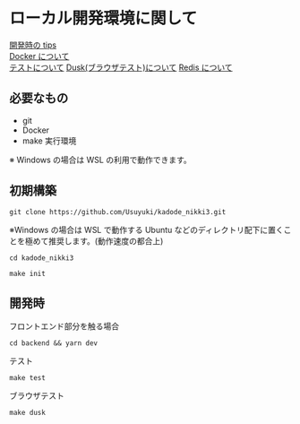 # ローカル開発環境に関して

[開発時の tips](01_tips.md)  
[Docker について](02_docker.md)  
[テストについて](03_test.md)
[Dusk(ブラウザテスト)について](04_dusk.md)
[Redis について](05_redis.md)

## 必要なもの

-   git
-   Docker
-   make 実行環境

※ Windows の場合は WSL の利用で動作できます。

## 初期構築

```
git clone https://github.com/Usuyuki/kadode_nikki3.git
```

※Windows の場合は WSL で動作する Ubuntu などのディレクトリ配下に置くことを極めて推奨します。(動作速度の都合上)

```
cd kadode_nikki3
```

```
make init
```

## 開発時

フロントエンド部分を触る場合

```
cd backend && yarn dev
```

テスト

```
make test
```

ブラウザテスト

```
make dusk
```
